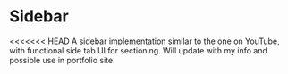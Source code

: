 # Sidebar
<<<<<<< HEAD
A sidebar implementation similar to the one on YouTube, with functional side tab UI for sectioning. Will update with my info and possible use in portfolio site.